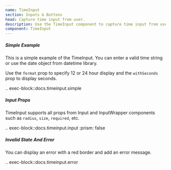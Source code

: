 ```yaml
---
name: TimeInput
section: Inputs & Buttons
head: Capture time input from user.
description: Use the TimeInput component to capture time input from user.
component: TimeInput
---
```


##### Simple Example

This is a simple example of the TimeInput. You can enter a valid time string or use the date object from datetime 
library.

Use the `format` prop to specify 12 or 24 hour display and the `withSeconds` prop to display seconds.

.. exec-block::docs.timeinput.simple

##### Input Props

TimeInput supports all props from Input and InputWrapper components such as `radius`, `size`, `required`, etc.

.. exec-block::docs.timeinput.input
    :prism: false

##### Invalid State And Error

You can display an error with a red border and add an error message.

.. exec-block::docs.timeinput.error
